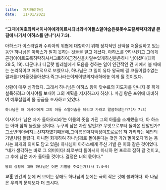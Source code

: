 ```yaml
---
title:  저지하려하심
date:   11/01/2021
---
```


**“그때에여호와께서이사야에게이르시되너와네아들스알야숩은윗못수도끝세탁자의밭 큰 길에 나가서 아하스를 만나”(사 7:3).**

아하스가 이스라엘과 수리아의 위협에 대항하기 위해 정치적인 선택을 저울질하고 있는 동안 하나님은 아하스가 알지 못하는 것들을 알고 계셨다. 아하스를 연단시키고 그에게곤경이이르도록허락하셔서그로하여금정신을차릴수있게하신분은하나 님이셨다(대하 28:5, 19). 더군다나 디글랏 빌레셀에게 도움을 청하는 일이 인간적인 견 지에서 볼 때에는 논리적이고 매력적으로 보였으나, 하나님은 그 일이 유다 왕국에 결 코돌이킬수없는결과를가져올것을아셨다.즉그나라는이제이방의지배하에놓 이게 될 것이었다.

상황이 매우 심각했다. 그래서 하나님은 아하스 왕이 앗수르의 지도자를 만나지 못 하게 설득하려고 이사야를 보내어 그의 계획을 저지하고자 하셨다. 마침 왕은 포위에 대비하여 예루살렘의 물 공급을 조사하고 있었다.

`하나님은 왜 이사야에게 그의 아들 스알야숩을 데리고 가라고 말씀하셨는가?(사 7:3)`

이사야가 ‘남은 자가 돌아오리라’는 이름의 뜻을 가진 그의 아들을 소개했을 때, 아 하스는 아마 깜짝 놀랐을 것이다. 누구의 남은 자란 말인가? 무엇으로부터 돌아온 단말인가?그소년의아버지는선지자였기때문에,그이름은마치백성이포로로잡 혀 가리라는 예언의 기별처럼 들렸다. 아니면 회개하여 하나님께로 돌아온다는 것인 가?(‘돌아오다’라는 동사는 회개의 의미도 담고 있음) 하나님이 아하스에게 주신 기별 은 이와 같은 것이었다. “네가 생각하는 바로 그 의미이다! 죄로부터 돌아서지 아니하 면 포로로 잡혀 갈 것이고, 그 후에 남은 자가 돌아올 것이다. 결정은 너의 몫이다.”

`왕의 상황에 대해 하나님은 어떤 기별을 주셨는가?(사 7:4~9)`

**교훈** 인간의 눈에 커 보이는 장애도 하나님의 눈에는 극히 작은 것에 불과하다. 하 나님은 우리의 문제보다 더 크시다.